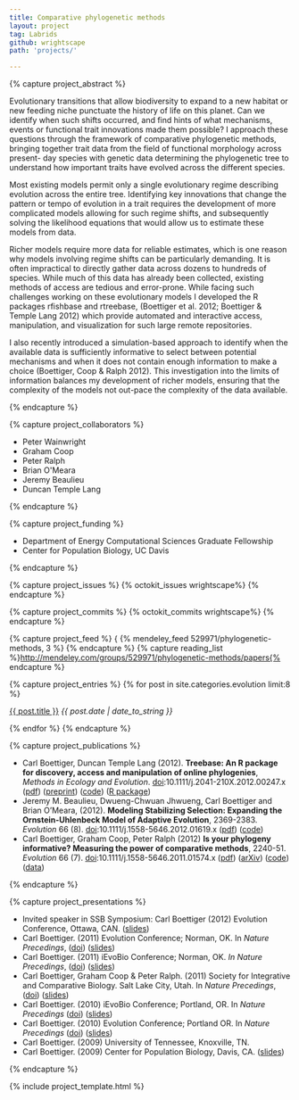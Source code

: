```yaml
---
title: Comparative phylogenetic methods
layout: project
tag: Labrids 
github: wrightscape
path: 'projects/'

---
```


{% capture project_abstract %}

Evolutionary transitions that allow biodiversity to expand to a new
habitat or new feeding niche punctuate the history of life on this
planet. Can we identify when such shifts occurred, and find hints
of what mechanisms, events or functional trait innovations made them
possible? I approach these questions through the framework of comparative
phylogenetic methods, bringing together trait data from the field of
functional morphology across present- day species with genetic data
determining the phylogenetic tree to understand how important traits
have evolved across the different species.

Most existing models permit only a single evolutionary regime describing
evolution across the entire tree. Identifying key innovations that change
the pattern or tempo of evolution in a trait requires the development of
more complicated models allowing for such regime shifts, and subsequently
solving the likelihood equations that would allow us to estimate these
models from data.

Richer models require more data for reliable estimates, which is
one reason why models involving regime shifts can be particularly
demanding. It is often impractical to directly gather data across
dozens to hundreds of species. While much of this data has already been
collected, existing methods of access are tedious and error-prone. While
facing such challenges working on these evolutionary models I developed
the R packages rfishbase and rtreebase, (Boettiger et al. 2012; Boettiger
& Temple Lang 2012) which provide automated and interactive access,
manipulation, and visualization for such large remote repositories.

I also recently introduced a simulation-based approach to identify
when the available data is sufficiently informative to select between
potential mechanisms and when it does not contain enough information to
make a choice (Boettiger, Coop & Ralph 2012). This investigation into
the limits of information balances my development of richer models,
ensuring that the complexity of the models not out-pace the complexity
of the data available.

{% endcapture %}


{% capture project_collaborators %}
- Peter Wainwright 
- Graham Coop 
- Peter Ralph 
- Brian O'Meara 
- Jeremy Beaulieu 
- Duncan Temple Lang 

{% endcapture %}

{% capture project_funding %}

- Department of Energy Computational Sciences Graduate Fellowship 
- Center for Population Biology, UC Davis 

{% endcapture %}


{% capture project_issues %}
{% octokit_issues wrightscape%}
{% endcapture %}

{% capture project_commits %}
{% octokit_commits wrightscape%}
{% endcapture %}

{% capture project_feed %}
{<!-- {% comment %}{% raw %}{% mendeley_category_feed 56626001, 3 %}{% endraw %}{% endcomment %} -->
      {% mendeley_feed 529971/phylogenetic-methods, 3 %}
{% endcapture %}
{% capture reading_list %}http://mendeley.com/groups/529971/phylogenetic-methods/papers{% endcapture %}

{% capture project_entries %}
{% for post in site.categories.evolution limit:8 %}
<p> <a href="{{ post.url }}">{{ post.title }}</a> 
<span style="font-style:italic"> {{ post.date | date_to_string }}</span></p>
{% endfor %}
{% endcapture %}

{% capture project_publications %}
<ul>

<li >Carl Boettiger, Duncan Temple Lang (2012). <strong>Treebase: An R package for discovery, access and manipulation of online phylogenies</strong>, <em>Methods in Ecology and Evolution</em>. <a rel="datacite:doi" href="http://dx.doi.org/10.1111/j.2041-210X.2012.00247.x">doi</a>:10.1111/j.2041-210X.2012.00247.x (<a href="http://www.mendeley.com/download/public/98752/4976371531/463d3755b618c40e35dca223e27162c08fbc061a/dl.pdf">pdf</a>) (<a href="https://github.com/ropensci/treebase/blob/master/inst/doc/treebase/treebase_github.md">preprint</a>) (<a href="https://github.com/ropensci/treebase">code</a>) (<a href="http://cran.at.r-project.org/web/packages/treebase/">R package</a>)</li>


<li >Jeremy M. Beaulieu, Dwueng-Chwuan Jhwueng, Carl Boettiger and Brian O’Meara, (2012). <strong>Modeling Stabilizing Selection: Expanding the Ornstein-Uhlenbeck Model of Adaptive Evolution</strong>, 2369-2383. <em>Evolution</em> 66 (8). <a rel="datacite:doi" href="http://dx.doi.org/10.1111/j.1558-5646.2012.01619.x">doi</a>:10.1111/j.1558-5646.2012.01619.x (<a href="http://www.mendeley.com/download/public/98752/4605481493/dfca8df9311b372425a204c1a6587ecee2b275dc/dl.pdf">pdf</a>) (<a href="http://cran.r-project.org/web/packages/OUwie/index.html">code</a>)</li>

<li >Carl Boettiger, Graham Coop, Peter Ralph (2012) <strong>Is your phylogeny informative? Measuring the power of comparative methods</strong>, 2240-51. <em>Evolution</em> 66 (7). <a rel="datacite:doi" href="http://dx.doi.org/10.1111/j.1558-5646.2011.01574.x">doi</a>:10.1111/j.1558-5646.2011.01574.x (<a href="http://www.mendeley.com/download/public/98752/4485545653/566ffaffaf0fa6fb8f847096b742bc465aca3a8e/dl.pdf">pdf</a>) (<a href="http://arxiv.org/abs/1110.4944">arXiv</a>) (<a href="https://github.com/cboettig/pmc">code</a>) (<a href="http://datadryad.org/handle/10255/dryad.37645">data</a>)</li>

</ul>


{% endcapture %}

{% capture project_presentations %}

<ul>
<li>Invited speaker in SSB Symposium: Carl Boettiger (2012) Evolution Conference, Ottawa, CAN. (<a href="http://www.slideshare.net/cboettig/evolution-13576088">slides</a>)</li>
<li>Carl Boettiger. (2011) Evolution Conference; Norman, OK. In <em>Nature Precedings</em>, (<a href="http://dx.doi.org/10.1038/npre.2011.6080.1">doi</a>) (<a href="http://www.slideshare.net/cboettig/a-general-model-of-continuous-character-evolution">slides</a>)</li>
<li>Carl Boettiger. (2011) iEvoBio Conference; Norman, OK. <em>In Nature Precedings</em>, (<a href="http://dx.doi.org/10.1038/npre.2012.6851.1">doi</a>) (<a href="http://www.slideshare.net/cboettig/r-interface-to-treebase">slides</a>)</li>
<li>Carl Boettiger, Graham Coop &amp; Peter Ralph. (2011) Society for Integrative and Comparative Biology. Salt Lake City, Utah. In <em>Nature Precedings</em>, (<a href="http://dx.doi.org/10.1038/npre.2011.6453.1">doi</a>) (<a href="http://www.slideshare.net/cboettig/is-your-phylogeny-informative">slides</a>)</li>
<li>Carl Boettiger. (2010) iEvoBio Conference; Portland, OR. In <em>Nature Precedings</em> (<a href="http://dx.doi.org/10.1038/npre.2010.4602.1">doi</a>) (<a href="http://www.slideshare.net/cboettig/ievobio">slides</a>)</li>
<li>Carl Boettiger. (2010) Evolution Conference; Portland OR. In <em>Nature Precedings</em> (<a href="10.1038/npre.2010.4615.1">doi</a>) (<a href="http://www.slideshare.net/cboettig/a-new-phylogenetic-comparative-method-detecting-niches-and-transitions-with-continuous-characters">slides</a>)</li>
<li>Carl Boettiger. (2009) University of Tennessee, Knoxville, TN.</li>
<li>Carl Boettiger. (2009) Center for Population Biology, Davis, CA. (<a href="http://www.slideshare.net/cboettig/cpb-pres">slides</a>)</li>
</ul>
{% endcapture %}





{% include project_template.html %}

